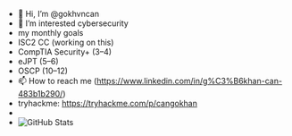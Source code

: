 - 👋 Hi, I’m @gokhvncan
- 👀 I’m interested cybersecurity
- my monthly goals
- ISC2 CC (working on this)
- CompTIA Security+ (3–4)
- eJPT (5–6)
- OSCP (10–12)
- 📫 How to reach me (https://www.linkedin.com/in/g%C3%B6khan-can-483b1b290/)
- tryhackme: https://tryhackme.com/p/cangokhan
- 
- ![GitHub Stats](https://github-readme-stats.vercel.app/api?username=gokhvncan&show_icons=true&theme=radical)


<!---


gokhvncan/gokhvncan is a ✨ special ✨ repository because its `README.md` (this file) appears on your GitHub profile.
You can click the Preview link to take a look at your changes.
--->
